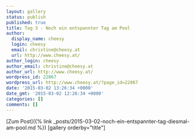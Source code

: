 ```yaml
---
layout: gallery
status: publish
published: true
title: Tag 3 - Noch ein entspannter Tag am Pool
author:
  display_name: cheesy
  login: cheesy
  email: christine@cheesy.at
  url: http://www.cheesy.at/
author_login: cheesy
author_email: christine@cheesy.at
author_url: http://www.cheesy.at/
wordpress_id: 22867
wordpress_url: http://www.cheesy.at/?page_id=22867
date: '2015-03-02 13:26:34 +0000'
date_gmt: '2015-03-02 12:26:34 +0000'
categories: []
comments: []
---
```


[Zum Post]({% link _posts/2015-03-02-noch-ein-entspannter-tag-diesmal-am-pool.md %})
[gallery orderby="title"]
